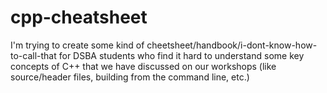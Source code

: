 # cpp-cheatsheet
I'm trying to create some kind of cheetsheet/handbook/i-dont-know-how-to-call-that for DSBA students who find it hard to understand some key concepts of C++ that we have discussed on our workshops (like source/header files, building from the command line, etc.)
